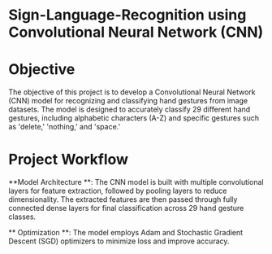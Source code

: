 # Sign-Language-Recognition using Convolutional Neural Network (CNN) 

# Objective

The objective of this project is to develop a Convolutional Neural Network (CNN) model for recognizing and classifying hand gestures from image datasets. The model is designed to accurately classify 29 different hand gestures, including alphabetic characters (A-Z) and specific gestures such as 'delete,' 'nothing,' and 'space.'

# Project Workflow

**Model Architecture **: The CNN model is built with multiple convolutional layers for feature extraction, followed by pooling layers to reduce dimensionality. The extracted features are then passed through fully connected dense layers for final classification across 29 hand gesture classes.

** Optimization **: The model employs Adam and Stochastic Gradient Descent (SGD) optimizers to minimize loss and improve accuracy.

